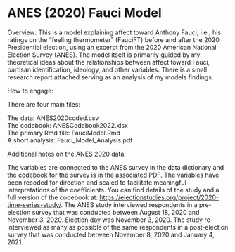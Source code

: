 # ANES (2020) Fauci Model

Overview:
This is a model explaining affect toward Anthony Fauci, i.e., his ratings on the “feeling thermometer” (FauciFT) before and after the 2020 Presidential election, using an excerpt from the 2020 American National Election Survey (ANES). The model itself is primarily guided by my theoretical ideas about the relationships between affect toward Fauci, partisan identification, ideology, and other variables. There is a small research report attached serving as an analysis of my models findings.

How to engage:

There are four main files:

The data: ANES2020coded.csv \
The codebook: ANESCodebook2022.xlsx \
The primary Rmd file: FauciModel.Rmd \
A short analysis: Fauci_Model_Analysis.pdf

Additional notes on the ANES 2020 data:


The variables are connected to the ANES survey in the data dictionary and the codebook for the survey is in the associated PDF. The variables have been recoded for direction and scaled
to facilitate meaningful interpretations of the coefficients. You can find details of the study and a full version of the codebook at: https://electionstudies.org/project/2020-time-series-study/. The ANES study interviewed respondents in a pre-election survey that was conducted between August 18, 2020 and November 3, 2020. Election day was November 3, 2020. The study re-interviewed as many as possible of the same respondents in a post-election survey that was conducted between November 8, 2020 and January 4, 2021.

